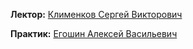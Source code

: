 **Лектор:** [Клименков Сергей Викторович](https://my.itmo.ru/persons/105395?p=1&q=Клименков%20Сергей%20Викторович)

**Практик:** [Егошин Алексей Васильевич](https://my.itmo.ru/persons/285578?p=1&q=Егошин%20Алексей%20Васильевич)
